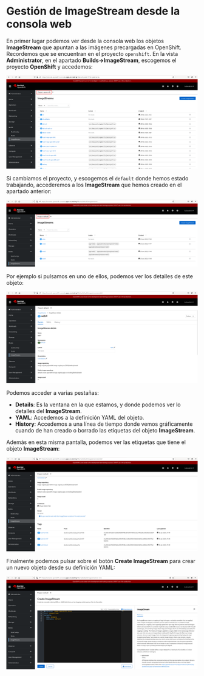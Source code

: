 # Gestión de ImageStream desde la consola web

En primer lugar podemos ver desde la consola web los objetos **ImageStream** que apuntan a las imágenes precargadas en OpenShift. Recordemos que se encuentran en el proyecto `openshift`. En la vista **Administrator**, en el apartado **Builds->ImageStream**, escogemos el proyecto **OpenShift** y accedemos:

![is](img/is_web1.png)

Si cambiamos el proyecto, y escogemos el `default` donde hemos estado trabajando, accederemos a los **ImageStream** que hemos creado en el apartado anterior:

![is](img/is_web2.png)

Por ejemplo si pulsamos en uno de ellos, podemos ver los detalles de este objeto:

![is](img/is_web3.png)

Podemos acceder a varias pestañas:

* **Details**: Es la ventana en la que estamos, y donde podemos ver lo detalles del **ImageStream**.
* **YAML**: Accedemos a la definición YAML del objeto.
* **History**: Accedemos a una línea de tiempo donde vemos gráficamente cuando de han creado o borrado las etiquetas del objeto **ImageStream**.

Además en esta misma pantalla, podemos ver las etiquetas que tiene el objeto **ImageStream**:

![is](img/is_web4.png)

Finalmente podemos pulsar sobre el botón **Create ImageStream** para crear un nuevo objeto desde su definición YAML:

![is](img/is_web5.png)


